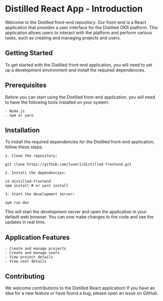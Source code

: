 ![]()

# Distilled React App - Introduction

Welcome to the Distilled front-end repository. Our front-end is a React application that provides a user interface for the Distilled OKR platform. This application allows users to interact with the platform and perform various tasks, such as creating and managing projects and users.

## Getting Started

To get started with the Distilled front-end application, you will need to set up a development environment and install the required dependencies.

## Prerequisites

Before you can start using the Distilled front-end application, you will need to have the following tools installed on your system:

    - Node.js
    - npm or yarn

## Installation

To install the required dependencies for the Distilled front-end application, follow these steps:

    1. Clone the repository:

```
git clone https://github.com/[user]/distilled-frontend.git
```

    2. Install the dependencies:

```
cd distilled-frontend
npm install # or yarn install
```

    3. Start the development server:

```
npm run dev
```

This will start the development server and open the application in your default web browser. You can now make changes to the code and see the updates in real time.

## Application Features

    - Create and manage projects
    - Create and manage users
    - View project details
    - View user details

## Contributing

We welcome contributions to the Distilled React application! If you have an idea for a new feature or have found a bug, please open an issue on GitHub.
